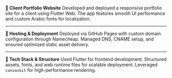 **🧾 Client Portfolio Website**
Developed and deployed a responsive portfolio site for a client using Flutter Web. The app features smooth UI performance and custom Arabic fonts for localization.

---

**🚀 Hosting & Deployment**
Deployed via GitHub Pages with custom domain configuration through Namecheap. Managed DNS, CNAME setup, and ensured optimized static asset delivery.

---

**📁 Tech Stack & Structure**
Used Flutter for frontend development. Structured assets, fonts, and web runtime files for scalable deployment. Leveraged `canvaskit` for high-performance rendering.
